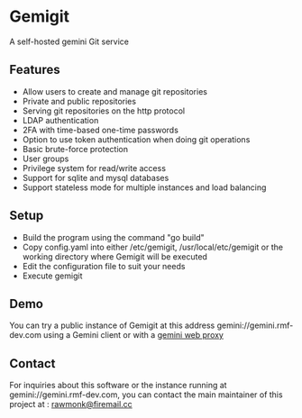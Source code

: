 # Gemigit

A self-hosted gemini Git service

## Features

* Allow users to create and manage git repositories
* Private and public repositories
* Serving git repositories on the http protocol
* LDAP authentication
* 2FA with time-based one-time passwords
* Option to use token authentication when doing git operations
* Basic brute-force protection
* User groups
* Privilege system for read/write access
* Support for sqlite and mysql databases
* Support stateless mode for multiple instances and load balancing

## Setup

* Build the program using the command "go build"
* Copy config.yaml into either /etc/gemigit, /usr/local/etc/gemigit or the working directory where Gemigit will be executed
* Edit the configuration file to suit your needs
* Execute gemigit

## Demo

You can try a public instance of Gemigit at this address gemini://gemini.rmf-dev.com using a Gemini client or with a [gemini web proxy][0]

## Contact

For inquiries about this software or the instance running at gemini://gemini.rmf-dev.com, you can contact the main maintainer of this project at : rawmonk@firemail.cc

[0]: https://portal.mozz.us/gemini/gemini.rmf-dev.com/
